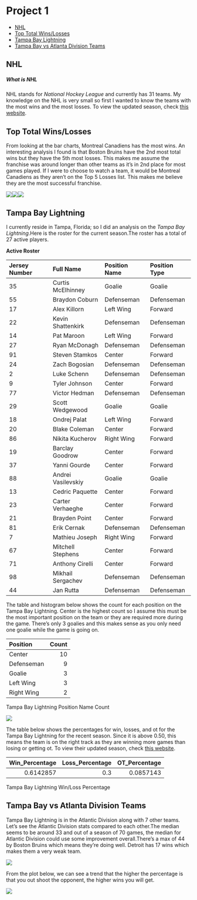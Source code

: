 Project 1
================

  - [NHL](#nhl)
  - [Top Total Wins/Losses](#top-total-winslosses)
  - [Tampa Bay Lightning](#tampa-bay-lightning)
  - [Tampa Bay vs Atlanta Division
    Teams](#tampa-bay-vs-atlanta-division-teams)

## NHL

##### What is NHL

NHL stands for *National Hockey League* and currently has 31 teams. My
knowledge on the NHL is very small so first I wanted to know the teams
with the most wins and the most losses. To view the updated season,
check [this website](https://www.nhl.com).

## Top Total Wins/Losses

From looking at the bar charts, Montreal Canadiens has the most wins. An
interesting analysis I found is that Boston Bruins have the 2nd most
total wins but they have the 5th most losses. This makes me assume the
franchise was around longer than other teams as it’s in 2nd place for
most games played. If I were to choose to watch a team, it would be
Montreal Canadiens as they aren’t on the Top 5 Losses list. This makes
me believe they are the most successful franchise.

![](project1_files/figure-gfm/unnamed-chunk-4-1.png)<!-- -->![](project1_files/figure-gfm/unnamed-chunk-4-2.png)<!-- -->![](project1_files/figure-gfm/unnamed-chunk-4-3.png)<!-- -->

## Tampa Bay Lightning

I currently reside in Tampa, Florida; so I did an analysis on the *Tampa
Bay Lightning*.Here is the roster for the current season.The roster has
a total of 27 active players.

**Active Roster**

| Jersey Number | Full Name          | Position Name | Position Type |
| :------------ | :----------------- | :------------ | :------------ |
| 35            | Curtis McElhinney  | Goalie        | Goalie        |
| 55            | Braydon Coburn     | Defenseman    | Defenseman    |
| 17            | Alex Killorn       | Left Wing     | Forward       |
| 22            | Kevin Shattenkirk  | Defenseman    | Defenseman    |
| 14            | Pat Maroon         | Left Wing     | Forward       |
| 27            | Ryan McDonagh      | Defenseman    | Defenseman    |
| 91            | Steven Stamkos     | Center        | Forward       |
| 24            | Zach Bogosian      | Defenseman    | Defenseman    |
| 2             | Luke Schenn        | Defenseman    | Defenseman    |
| 9             | Tyler Johnson      | Center        | Forward       |
| 77            | Victor Hedman      | Defenseman    | Defenseman    |
| 29            | Scott Wedgewood    | Goalie        | Goalie        |
| 18            | Ondrej Palat       | Left Wing     | Forward       |
| 20            | Blake Coleman      | Center        | Forward       |
| 86            | Nikita Kucherov    | Right Wing    | Forward       |
| 19            | Barclay Goodrow    | Center        | Forward       |
| 37            | Yanni Gourde       | Center        | Forward       |
| 88            | Andrei Vasilevskiy | Goalie        | Goalie        |
| 13            | Cedric Paquette    | Center        | Forward       |
| 23            | Carter Verhaeghe   | Center        | Forward       |
| 21            | Brayden Point      | Center        | Forward       |
| 81            | Erik Cernak        | Defenseman    | Defenseman    |
| 7             | Mathieu Joseph     | Right Wing    | Forward       |
| 67            | Mitchell Stephens  | Center        | Forward       |
| 71            | Anthony Cirelli    | Center        | Forward       |
| 98            | Mikhail Sergachev  | Defenseman    | Defenseman    |
| 44            | Jan Rutta          | Defenseman    | Defenseman    |

The table and histogram below shows the count for each position on the
Tampa Bay Lightning. Center is the highest count so I assume this must
be the most important position on the team or they are required more
during the game. There’s only 3 goalies and this makes sense as you only
need one goalie while the game is going on.

| Position   | Count |
| :--------- | ----: |
| Center     |    10 |
| Defenseman |     9 |
| Goalie     |     3 |
| Left Wing  |     3 |
| Right Wing |     2 |

Tampa Bay Lightning Position Name Count

![](project1_files/figure-gfm/unnamed-chunk-6-1.png)<!-- -->

The table below shows the percentages for win, losses, and ot for the
Tampa Bay Lightning for the recent season. Since it is above 0.50, this
means the team is on the right track as they are winning more games than
losing or getting ot. To view their updated season, check [this
website](https://www.nhl.com/lightning).

| Win\_Percentage | Loss\_Percentage | OT\_Percentage |
| --------------: | ---------------: | -------------: |
|       0.6142857 |              0.3 |      0.0857143 |

Tampa Bay Lightning Win/Loss Percentage

## Tampa Bay vs Atlanta Division Teams

Tampa Bay Lightning is in the Atlantic Division along with 7 other
teams. Let’s see the Atlantic Division stats compared to each other.The
median seems to be around 33 and out of a season of 70 games, the median
for Atlantic Division could use some improvement overall.There’s a max
of 44 by Boston Bruins which means they’re doing well. Detroit has 17
wins which makes them a very weak team.

![](project1_files/figure-gfm/unnamed-chunk-8-1.png)<!-- -->

From the plot below, we can see a trend that the higher the percentage
is that you out shoot the opponent, the higher wins you will get.

![](project1_files/figure-gfm/unnamed-chunk-9-1.png)<!-- -->
